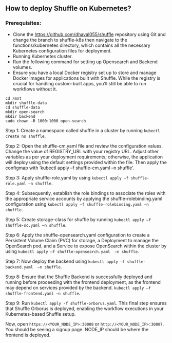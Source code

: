 ## How to deploy Shuffle on Kubernetes?

### Prerequisites:
-	Clone the https://github.com/dhaval055/shuffle repository using Git and change the branch to shuffle-k8s then navigate to the functions/kubernetes directory, which contains all the necessary Kubernetes configuration files for deployment.
-	Running Kubernetes cluster.
- Run the following command for setting up Opensearch and Backend volumes.
- Ensure you have a local Docker registry set up to store and manage Docker images for applications built with Shuffle. While the registry is crucial for handling custom-built apps, you’ll still be able to run workflows without it.

```
cd /mnt
mkdir shuffle-data
cd shuffle-data
mkdir open-search
mkdir backend
sudo chown –R 1000:1000 open-search
```

Step 1: Create a namespace called shuffle in a cluster by running ```kubectl create ns shuffle```.  

Step 2: Open the shuffle-cm.yaml file and review the configuration values. Change the value of REGISTRY_URL with your registry URL. Adjust other variables as per your deployment requirements; otherwise, the application will deploy using the default settings provided within the file. Then apply the configmap with ‘kubectl apply –f shuffle-cm.yaml –n shuffle’.  

Step 3: Apply shuffle-role.yaml by using ```kubectl apply –f shuffle-role.yaml –n shuffle```.  

Step 4: Subsequently, establish the role bindings to associate the roles with the appropriate service accounts by applying the shuffle-rolebinding.yaml configuration using ```kubectl apply –f shuffle-rolebinding.yaml –n shuffle```.  

Step 5: Create storage-class for shuffle by running ```kubectl apply –f shuffle-sc.yaml –n shuffle```.  

Step 6: Apply the shuffle-opensearch.yaml configuration to create a Persistent Volume Claim (PVC) for storage, a Deployment to manage the OpenSearch pod, and a Service to expose OpenSearch within the cluster by using  ```kubectl apply –f shuffle-opensearch.yaml  –n shuffle```.

Step 7: Now deploy the backend using ```kubectl apply –f shuffle-backend.yaml  –n shuffle```.

Step 8: Ensure that the Shuffle Backend is successfully deployed and running before proceeding with the frontend deployment, as the frontend may depend on services provided by the backend. ```kubectl apply –f shuffle-frontend.yaml –n shuffle```.

Step 9: Run ```kubectl apply -f shuffle-orborus.yaml```. This final step ensures that Shuffle Orborus is deployed, enabling the workflow executions in your Kubernetes-based Shuffle setup.

Now, open ```https://<YOUR_NODE_IP>:30008``` or ```http://<YOUR_NODE_IP>:30007```. You should be seeing a signup page. NODE_IP should be where the frontend is deployed.


